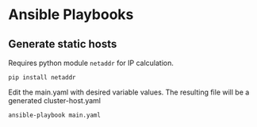 # Ansible Playbooks

## Generate static hosts
Requires python module `netaddr` for IP calculation.

```shell
pip install netaddr
```

Edit the main.yaml with desired variable values.
The resulting file will be a generated cluster-host.yaml

```shell
ansible-playbook main.yaml
```





